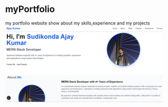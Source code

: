 # myPortfolio
my portfolio website show about my skills,experience and my projects 
![alt text](myPortgolio-image.png)
